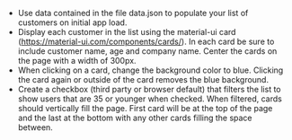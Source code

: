 - Use data contained in the file data.json to populate your list of customers on initial app load.
- Display each customer in the list using the material-ui card (https://material-ui.com/components/cards/).  In each card be sure to include customer name, age and company name.  Center the cards on the page with a width of 300px.
- When clicking on a card, change the background color to blue. Clicking the card again or outside of the card removes the blue background.
- Create a checkbox (third party or browser default) that filters the list to show users that are 35 or younger when checked.  When filtered, cards should vertically fill the page.  First card will be at the top of the page and the last at the bottom with any other cards filling the space between.